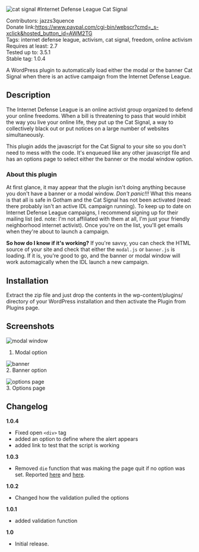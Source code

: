 ![cat signal](http://internetdefenseleague.org/images/vector/city_bat_signal.png)
#Internet Defense League Cat Signal

Contributors: jazzs3quence  
Donate link:https://www.paypal.com/cgi-bin/webscr?cmd=_s-xclick&hosted_button_id=AWM2TG  
Tags: internet defense league, activism, cat signal, freedom, online activism  
Requires at least: 2.7  
Tested up to: 3.5.1  
Stable tag: 1.0.4  

A WordPress plugin to automatically load either the modal or the banner Cat Signal when there is an active campaign from the Internet Defense League.

## Description

The Internet Defense League is an online activist group organized to defend your online freedoms. When a bill is threatening to pass that would inhibit the way you live your online life, they put up the Cat Signal, a way to collectively black out or put notices on a large number of websites simultaneously.

This plugin adds the javascript for the Cat Signal to your site so you don't need to mess with the code. It's enqueued like any other javascript file and has an options page to select either the banner or the modal window option.

### About this plugin

At first glance, it may appear that the plugin isn't doing anything because you don't have a banner or a modal window. *Don't panic!!!* What this means is that all is safe in Gotham and the Cat Signal has not been activated (read: there probably isn't an active IDL campaign running). To keep up to date on Internet Defense League campaigns, I recommend signing up for their mailing list (ed. note: I'm not affiliated with them at all, I'm just your friendly neighborhood internet activist). Once you're on the list, you'll get emails when they're about to launch a campaign.

**So how do I know if it's working?**
If you're savvy, you can check the HTML source of your site and check that either the `modal.js` or `banner.js` is loading. If it is, you're good to go, and the banner or modal window will work automagically when the IDL launch a new campaign.

## Installation

Extract the zip file and just drop the contents in the wp-content/plugins/ directory of your WordPress installation and then activate the Plugin from Plugins page.

## Screenshots

![modal window](https://github.com/jazzsequence/Cat-Signal/raw/master/screenshot-1.png)  
1. Modal option

![banner](https://raw.github.com/jazzsequence/Cat-Signal/master/screenshot-2.png)  
2. Banner option

![options page](https://raw.github.com/jazzsequence/Cat-Signal/master/screenshot-3.png)  
3. Options page


## Changelog

**1.0.4**  
- Fixed open `<div>` tag  
- added an option to define where the alert appears  
- added link to test that the script is working  

**1.0.3**  
- Removed `die` function that was making the page quit if no option was set. Reported [here](http://wordpress.org/support/topic/not-working-on-my-site-3) and [here](http://wordpress.org/support/topic/indexphp-quits-after-wordpress-meta-tag).

**1.0.2**  
- Changed how the validation pulled the options

**1.0.1**  
- added validation function

**1.0**  
- Initial release.